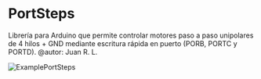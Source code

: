 # PortSteps
 
Librería para Arduino que permite controlar motores paso a paso unipolares de 4 hilos + GND mediante escritura rápida en puerto (PORB, PORTC y PORTD).
@autor: Juan R. L.

![ExamplePortSteps](https://user-images.githubusercontent.com/77203519/104490510-39bac780-55d1-11eb-803d-623d0ea4b59c.png)
